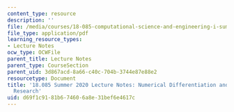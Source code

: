 ```yaml
---
content_type: resource
description: ''
file: /media/courses/18-085-computational-science-and-engineering-i-summer-2020/d69f1c9181b674606a8e31bef6e4617c_MIT18_085Summer20_lec_MF.pdf
file_type: application/pdf
learning_resource_types:
- Lecture Notes
ocw_type: OCWFile
parent_title: Lecture Notes
parent_type: CourseSection
parent_uid: 3d867acd-8a66-c40c-704b-3744e87e88e2
resourcetype: Document
title: '18.085 Summer 2020 Lecture Notes: Numerical Differentiation and Thunderstorm
  Research'
uid: d69f1c91-81b6-7460-6a8e-31bef6e4617c
---
```

